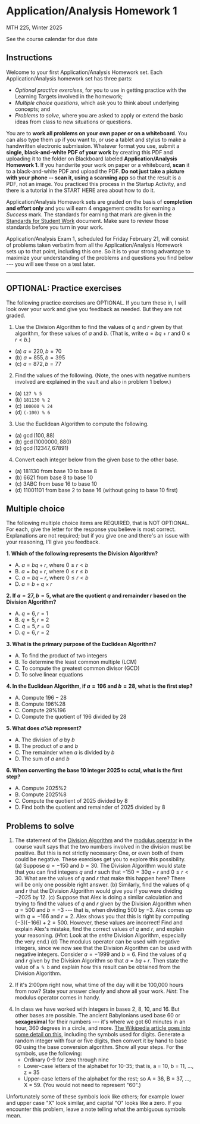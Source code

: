 # Application/Analysis Homework 1

MTH 225, Winter 2025

See the course calendar for due date

## Instructions

Welcome to your first Application/Analysis Homework set. Each Application/Analysis homework set has three parts: 

- *Optional practice exercises*, for you to use in getting practice with the Learning Targets involved in the homework; 
- *Multiple choice questions*, which ask you to think about underlying concepts; and 
- *Problems to solve*, where you are asked to apply or extend the basic ideas from class to new situations or questions. 

You are to **work all problems on your own paper or on a whiteboard**. You can also type them up if you want to, or use a tablet and stylus to make a handwritten electronic submission. Whatever format you use, submit a **single, black-and-white PDF of your work** by creating this PDF and uploading it to the folder on Blackboard labeled **Application/Analysis Homework 1**. If you handwrite your work on paper or a whiteboard, **scan** it to a black-and-white PDF and upload the PDF. **Do not just take a picture with your phone -- scan it, using a scanning app** so that the result is a PDF, not an image. You practiced this process in the Startup Activity, and there is a tutorial in the START HERE area about how to do it. 

Application/Analysis Homework sets are graded on the basis of **completion and effort only** and you will earn 4 engagement credits for earning a *Success* mark. The standards for earning that mark are given in the [Standards for Student Work](https://github.com/RobertTalbert/discretecs/blob/master/MTH225-Winter2025/course-docs/Standards%20for%20Student%20Work%20MTH%20225%20W25.md) document. Make sure to review those standards before you turn in your work. 

Application/Analysis Exam 1, scheduled for Friday February 21, will consist of problems taken verbatim from all the Application/Analysis Homework sets up to that point, including this one. So it is to your strong advantage to maximize your understanding of the problems and questions you find below --- you will see these on a test later.  


---

## OPTIONAL: Practice exercises 

The following practice exercises are OPTIONAL. If you turn these in, I will look over your work and give you feedback as needed. But they are not graded. 

1. Use the Division Algorithm to find the values of $q$ and $r$ given by that algorithm, for these values of $a$ and $b$. (That is, write $a = bq+r$ and $0 \leq r < b$.)
- (a) $a = 220, b = 70$ 
- (b) $a = 855, b = 395$ 
- (c) $a = 872, b = 77$ 

2. Find the values of the following. (Note, the ones with negative numbers involved are explained in the vault and also in problem 1 below.)
- (a) `127 % 5`
- (b) `181130 % 2`
- (c) `100000 % 24` 
- (d) `(-100) % 6`

3. Use the Euclidean Algorithm to compute the following. 
- (a) $\gcd(100,88)$
- (b) $\gcd(1000000, 880)$
- (c) $\gcd(12347, 67891)$

4. Convert each integer below from the given base to the other base. 
- (a) 181130 from base 10 to base 8
- (b) 6621 from base 8 to base 10 
- (c) 3ABC from base 16 to base 10 
- (d) 11001101 from base 2 to base 16 (without going to base 10 first) 


 
## Multiple choice

The following multiple choice items are REQUIRED, that is NOT OPTIONAL. For each, give the letter for the response you believe is most correct. Explanations are not required; but if you give one and there's an issue with your reasoning, I'll give you feedback. 

**1. Which of the following represents the Division Algorithm?**  
- A. $a = bq + r$, where $0 \leq r < b$  
- B. $a = bq + r$, where $0 \leq r \leq b$  
- C. $a = bq - r$, where $0 \leq r < b$  
- D. $a = b + q \times r$  

**2. If $a = 27$, $b = 5$, what are the quotient $q$ and remainder $r$ based on the Division Algorithm?**  
- A. $q = 6, r = 1$  
- B. $q = 5, r = 2$  
- C. $q = 5, r = 0$  
- D. $q = 6, r = 2$  

**3. What is the primary purpose of the Euclidean Algorithm?**  
- A. To find the product of two integers  
- B. To determine the least common multiple (LCM)  
- C. To compute the greatest common divisor (GCD)  
- D. To solve linear equations  

**4. In the Euclidean Algorithm, if $a = 196$ and $b = 28$, what is the first step?**  
- A. Compute $196 - 28$  
- B. Compute $196 \% 28$  
- C. Compute $28 \% 196$  
- D. Compute the quotient of 196 divided by 28 

**5. What does $a \% b$ represent?**  
- A. The division of $a$ by $b$  
- B. The product of $a$ and $b$  
- C. The remainder when $a$ is divided by $b$  
- D. The sum of $a$ and $b$  

**6. When converting the base 10 integer 2025 to octal, what is the first step?**
- A. Compute $2025 \% 2$
- B. Compute $2025 \% 8$ 
- C. Compute the quotient of 2025 divided by 8
- D. Find both the quotient and remainder of 2025 divided by 8



## Problems to solve 

1. The statement of the [Division Algorithm](https://publish.obsidian.md/discretecs/Computer+Arithmetic/Division+algorithm) and the [modulus operator](https://publish.obsidian.md/discretecs/Computer+Arithmetic/Modulus+operator) in the course vault says that the two numbers involved in the division must be positive. But this is not strictly necessary: One, or even both of them could be negative. These exercises get you to explore this possibility. 
   (a) Suppose $a = -150$ and $b = 30$. The Division Algorithm would state that you can find integers $q$ and $r$ such that $-150 = 30q + r$ and $0 \leq r < 30$. What are the values of $q$ and $r$ that make this happen here? There will be only one possible right answer. 
   (b) Similarly, find the values of $q$ and $r$ that the Division Algorithm would give you if you were dividing $-2025$ by $12$. 
   (c) Suppose that Alex is doing a similar calculation and trying to find the values of $q$ and $r$ given by the Division Algorithm when $a = 500$ and $b = -3$ --- that is, when dividing $500$ by $-3$. Alex comes up with $q = -166$ and $r = 2$. Alex shows you that this is right by computing $(-3)(-166) + 2 = 500$. However, these values are incorrect! Find and explain Alex's mistake, find the correct values of $q$ and $r$, and explain your reasoning. (*Hint*: Look at the *entire* Division Algorithm, especially the very end.)
   (d) The modulus operator can be used with negative integers, since we now see that the Division Algorithm can be used with negative integers. Consider $a = -1999$ and $b = 6$. Find the values of $q$ and $r$ given by the Division Algorithm so that $a = bq + r$. Then state the value of `a % b` and explain how this result can be obtained from the Division Algorithm. 

2. If it's 2:00pm right now, what time of the day will it be 100,000 hours from now? State your answer clearly and show all your work. *Hint*: The modulus operator comes in handy. 

<!-- 3. The **Extended Euclidean Algorithm** is a modification of the Euclidean Algorithm that takes in two positive integers $a$ and $b$, and expresses their greatest common divisor as a "combination" of $a$ and $b$, which means we can multiply $a$ by some integer and $b$ by some integer and add the results to get $\bcd(a,b)$. For example, if $a = 10$ and $b = 25$, their GCD is $5$, and we can write $5$ as a combination of $10$ and $25$ like this: $25 = 10(-2) + 25(1)$. This video shows how the Euclidean Algorithm can be "extended" to do this. Watch the video; then do the following. 
   (a) Generate two random positive integers $a$ and $b$ that are either 4 or 5 digits long. Then use the (ordinary) Euclidean Algorithm to find $\gcd(a,b)$. Show all your steps, like the examples in class. 
   (b) Then use the Extended Euclidean Algorithm to find integers $x$ and $y$ such that $\gcd(a,b) = ax + by$. Use the example in the video as your guide.  -->

4. In class we have worked with integers in bases 2, 8, 10, and 16. But other bases are possible. The ancient Babylonians used base 60 or **sexagesimal** for their numbers --- it's where we got 60 minutes in an hour, 360 degrees in a circle, and more. [The Wikipedia article goes into some detail on this](https://en.wikipedia.org/wiki/Sexagesimal), including the symbols used for digits. Generate a random integer with four or five digits, then convert it by hand to base 60 using the base conversion algorithm. Show all your steps. For the symbols, use the following: 
   - Ordinary 0-9 for zero through nine
   - Lower-case letters of the alphabet for 10-35; that is, a = 10, b = 11, ..., z = 35
   - Upper-case letters of the alphabet for the rest; so A = 36, B = 37, ..., X = 59. (You would not need to represent "60".)

Unfortunately some of these symbols look like others; for example lower and upper case "X" look similar, and capital "O" looks like a zero. If you encounter this problem, leave a note telling what the ambiguous symbols mean. 
